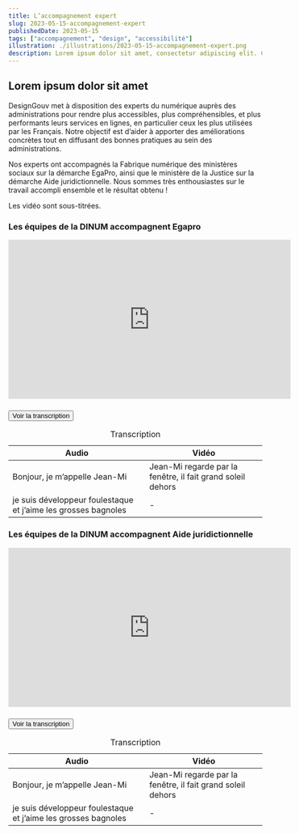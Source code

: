 ```yaml
---
title: L’accompagnement expert
slug: 2023-05-15-accompagnement-expert
publishedDate: 2023-05-15
tags: ["accompagnement", "design", "accessibilité"]
illustration: ./illustrations/2023-05-15-accompagnement-expert.png
description: Lorem ipsum dolor sit amet, consectetur adipiscing elit. Curabitur non urna diam. Suspendisse nec nulla id ante dignissim venenatis. Nulla a pretium turpis, quis placerat tellus. 
---
```


## Lorem ipsum dolor sit amet

DesignGouv met à disposition des experts du numérique auprès des administrations pour rendre plus accessibles, plus compréhensibles, et plus performants leurs services en lignes, en particulier ceux les plus utilisées par les Français. Notre objectif est d’aider à apporter des améliorations concrètes tout en diffusant des bonnes pratiques au sein des administrations.

Nos experts ont accompagnés la Fabrique numérique des ministères sociaux sur la démarche EgaPro, ainsi que le ministère de la Justice sur la démarche Aide juridictionnelle. Nous sommes très enthousiastes sur le travail accompli ensemble et le résultat obtenu !

Les vidéo sont sous-titrées.

### Les équipes de la DINUM accompagnent Egapro

<iframe width="560" height="315" src="https://www.youtube.com/embed/IqaN_NtzjJ4" title="YouTube video player" frameborder="0" allow="accelerometer; autoplay; clipboard-write; encrypted-media; gyroscope; picture-in-picture; web-share" allowfullscreen></iframe>
<section class="fr-accordion">
<h3 class="fr-accordion__title">
    <button class="fr-accordion__btn" aria-expanded="false" aria-controls="accordion-video-1">Voir la transcription</button>
</h3>
<div class="fr-collapse fr-mb-4w" id="accordion-video-1">

<div class="fr-table  fr-table--no-caption">
<table>
<caption>Transcription</caption>
<thead>
    <tr>
    <th scope="col">Audio</th>
    <th scope="col">Vidéo</th>
    </tr>
</thead>
<tbody>
    <tr>
    <td>Bonjour, je m’appelle Jean-Mi</td>
    <td>Jean-Mi regarde par la  fenêtre, il fait grand soleil dehors</td>
    </tr>
    <tr>
    <td>je suis développeur foulestaque et j’aime les grosses bagnoles</td>
    <td>-</td>
    </tr>
</tbody>
</table>
</div>

</div></section>

### Les équipes de la DINUM accompagnent Aide juridictionnelle 

<iframe width="560" height="315" src="https://www.youtube.com/embed/2dBLlHYG34A" title="YouTube video player" frameborder="0" allow="accelerometer; autoplay; clipboard-write; encrypted-media; gyroscope; picture-in-picture; web-share" allowfullscreen></iframe>
<section class="fr-accordion">
<h3 class="fr-accordion__title">
    <button class="fr-accordion__btn" aria-expanded="false" aria-controls="accordion-video-2">Voir la transcription</button>
</h3>
<div class="fr-collapse fr-mb-4w" id="accordion-video-2">
    
<div class="fr-table  fr-table--no-caption">
<table>
<caption>Transcription</caption>
<thead>
    <tr>
    <th scope="col">Audio</th>
    <th scope="col">Vidéo</th>
    </tr>
</thead>
<tbody>
    <tr>
    <td>Bonjour, je m’appelle Jean-Mi</td>
    <td>Jean-Mi regarde par la  fenêtre, il fait grand soleil dehors</td>
    </tr>
    <tr>
    <td>je suis développeur foulestaque et j’aime les grosses bagnoles</td>
    <td>-</td>
    </tr>
</tbody>
</table>
</div>
